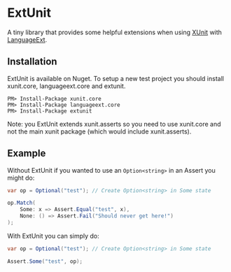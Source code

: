 # ExtUnit

A tiny library that provides some helpful extensions when using [XUnit](https://github.com/xunit/xunit) with [LanguageExt](https://github.com/louthy/language-ext).

## Installation

ExtUnit is available on Nuget. To setup a new test project you should install xunit.core, languageext.core and extunit.

```
PM> Install-Package xunit.core
PM> Install-Package languageext.core
PM> Install-Package extunit
```

Note: you ExtUnit extends xunit.asserts so you need to use xunit.core and not the main xunit package (which would include xunit.asserts).

## Example

Without ExtUnit if you wanted to use an `Option<string>` in an Assert you might do:

```cs
var op = Optional("test"); // Create Option<string> in Some state

op.Match(
    Some: x => Assert.Equal("test", x),
    None: () => Assert.Fail("Should never get here!")
);

```

With ExtUnit you can simply do:

```cs
var op = Optional("test"); // Create Option<string> in Some state

Assert.Some("test", op);

```



